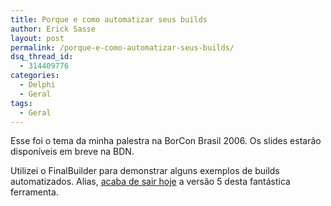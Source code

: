 ```yaml
---
title: Porque e como automatizar seus builds
author: Erick Sasse
layout: post
permalink: /porque-e-como-automatizar-seus-builds/
dsq_thread_id:
  - 314409776
categories:
  - Delphi
  - Geral
tags:
  - Geral
---
```

Esse foi o tema da minha palestra na BorCon Brasil 2006. Os slides estarão disponíveis em breve na BDN.

Utilizei o FinalBuilder para demonstrar alguns exemplos de builds automatizados. Alias, [acaba de sair hoje][1] a versão 5 desta fantástica ferramenta.

 [1]: http://www.vsoft-tech.com.au/Default.aspx?tabid=77&EntryID=213